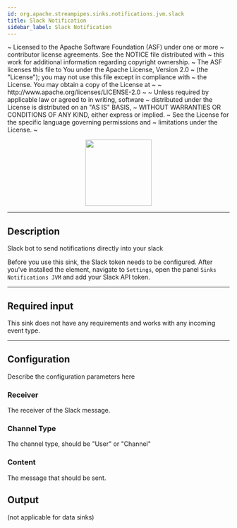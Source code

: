 ```yaml
---
id: org.apache.streampipes.sinks.notifications.jvm.slack
title: Slack Notification
sidebar_label: Slack Notification
---
```

<div>
  ~ Licensed to the Apache Software Foundation (ASF) under one or more
  ~ contributor license agreements.  See the NOTICE file distributed with
  ~ this work for additional information regarding copyright ownership.
  ~ The ASF licenses this file to You under the Apache License, Version 2.0
  ~ (the "License"); you may not use this file except in compliance with
  ~ the License.  You may obtain a copy of the License at
  ~
  ~    http://www.apache.org/licenses/LICENSE-2.0
  ~
  ~ Unless required by applicable law or agreed to in writing, software
  ~ distributed under the License is distributed on an "AS IS" BASIS,
  ~ WITHOUT WARRANTIES OR CONDITIONS OF ANY KIND, either express or implied.
  ~ See the License for the specific language governing permissions and
  ~ limitations under the License.
  ~
  <p align="center"> 
    <img src="/docs/img/pipeline-elements/org.apache.streampipes.sinks.notifications.jvm.slack/icon.png" width="150px;" className="pe-image-documentation" />
</p>

* * *

## Description

Slack bot to send notifications directly into your slack

Before you use this sink, the Slack token needs to be configured.
After you've installed the element, navigate to `Settings`, open the panel `Sinks Notifications JVM` and add your
Slack API token.

* * *

## Required input

This sink does not have any requirements and works with any incoming event type.

* * *

## Configuration

Describe the configuration parameters here

### Receiver

The receiver of the Slack message.

### Channel Type

The channel type, should be "User" or "Channel"

### Content

The message that should be sent.

## Output

(not applicable for data sinks)
</div>